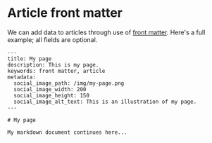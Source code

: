 # Article front matter

We can add data to articles through use of [front matter](https://www.11ty.dev/docs/data-frontmatter/). Here's a full example; all fields are optional.

```
---
title: My page
description: This is my page.
keywords: front matter, article
metadata:
  social_image_path: /img/my-page.png
  social_image_width: 200
  social_image_height: 150
  social_image_alt_text: This is an illustration of my page.
---

# My page

My markdown document continues here...
```

